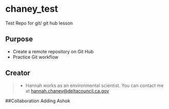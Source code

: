 # chaney_test
Test Repo for git/ git hub lesson

## Purpose
- Create a remote repository on Git Hub
- Practice Git workflow

## Creator
> - Hannah works as an environmental scientist. You can contact me at [hannah.chaney@deltacouncil.ca.gov](mailto:hannah.chaney@deltacouncil.ca.gov)

##Collaboration
Adding Ashok
